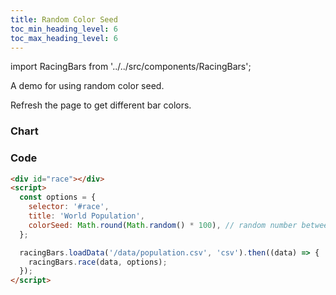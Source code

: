 ```yaml
---
title: Random Color Seed
toc_min_heading_level: 6
toc_max_heading_level: 6
---
```


import RacingBars from '../../src/components/RacingBars';

A demo for using random color seed.

<!--truncate-->

Refresh the page to get different bar colors.

### Chart

<div className="gallery">
  <RacingBars
    dataUrl="/data/population.csv"
    dataType="csv"
    title="World Population"
    colorSeed={Math.round(Math.random() * 100)}
    dynamicProps={{colorSeed: 'Math.round(Math.random() * 100)'}}
  />
</div>

### Code

```html {6}
<div id="race"></div>
<script>
  const options = {
    selector: '#race',
    title: 'World Population',
    colorSeed: Math.round(Math.random() * 100), // random number between 0-100
  };

  racingBars.loadData('/data/population.csv', 'csv').then((data) => {
    racingBars.race(data, options);
  });
</script>
```
